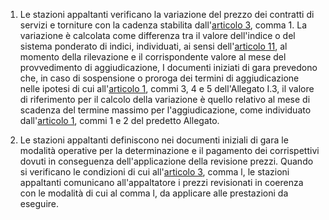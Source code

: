 1. Le stazioni appaltanti verificano la variazione del prezzo dei contratti di servizi e torniture con la cadenza stabilita dall'[articolo 3](/index.html?article=allegato-2.2-bis-articolo-3&version=2), comma 1. La variazione è calcolata come differenza tra il valore dell'indice o del sistema ponderato di indici, individuati, ai sensi dell'[articolo 11](/index.html?article=allegato-2.2-bis-articolo-11&version=2), al momento della rilevazione e il corrispondente valore al mese del provvedimento di aggiudicazione, I documenti iniziati di gara prevedono che, in caso di sospensione o proroga dei termini di aggiudicazione nelle ipotesi di cui all'[articolo 1](/index.html?article=allegato-1.3-articolo-1&version=2), commi 3, 4 e 5 dell'Allegato I.3, il valore di riferimento per il calcolo della variazione è quello relativo al mese di scadenza del termine massimo per l'aggiudicazione, come individuato dall'[articolo 1](/index.html?article=allegato-1.3-articolo-1&version=2), commi 1 e 2 del predetto Allegato.

2. Le stazioni appaltanti definiscono nei documenti iniziali di gara le modalità operative per la determinazione e il pagamento dei corrispettivi dovuti in conseguenza dell'applicazione della revisione prezzi. Quando si verificano le condizioni di cui all'[articolo 3](/index.html?article=allegato-2.2-bis-articolo-3&version=2), comma l, le stazioni appaltanti comunicano all'appaltatore i prezzi revisionati in coerenza con le modalità di cui al comma l, da applicare alle prestazioni da eseguire.
